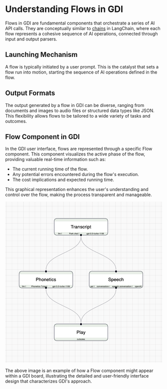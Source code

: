 # Understanding Flows in GDI

Flows in GDI are fundamental components that orchestrate a series of AI API calls. They are conceptually similar to [chains](https://python.langchain.com/docs/modules/chains/) in LangChain, where each flow represents a cohesive sequence of AI operations, connected through input and output parsers.

## Launching Mechanism

A flow is typically initiated by a user prompt. This is the catalyst that sets a flow run into motion, starting the sequence of AI operations defined in the flow.

## Output Formats

The output generated by a flow in GDI can be diverse, ranging from documents and images to audio files or structured data types like JSON. This flexibility allows flows to be tailored to a wide variety of tasks and outcomes.

## Flow Component in GDI

In the GDI user interface, flows are represented through a specific Flow component. This component visualizes the active phase of the flow, providing valuable real-time information such as:

- The current running time of the flow.
- Any potential errors encountered during the flow's execution.
- The cost implications and expected running time.

This graphical representation enhances the user's understanding and control over the flow, making the process transparent and manageable.

![Flow Component Visualization](https://raw.githubusercontent.com/dht/gdi-assets/main/images/docs/flow.png)

The above image is an example of how a Flow component might appear within a GDI board, illustrating the detailed and user-friendly interface design that characterizes GDI's approach.
